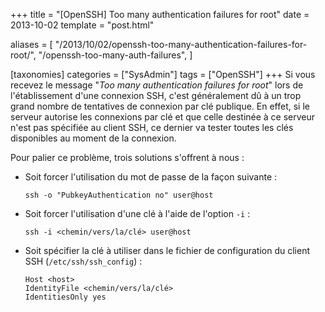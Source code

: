 +++
title = "[OpenSSH] Too many authentication failures for root"
date = 2013-10-02
template = "post.html"

aliases = [
  "/2013/10/02/openssh-too-many-authentication-failures-for-root/",
  "/openssh-too-many-auth-failures",
]

[taxonomies]
categories = ["SysAdmin"]
tags = ["OpenSSH"]
+++
Si vous recevez le message "*Too many authentication failures for root*" lors de
l'établissement d'une connexion SSH, c'est généralement dû à un trop grand
nombre de tentatives de connexion par clé publique. En effet, si le serveur
autorise les connexions par clé et que celle destinée à ce serveur n'est pas
spécifiée au client SSH, ce dernier va tester toutes les clés disponibles au
moment de la connexion.

Pour palier ce problème, trois solutions s'offrent à nous :

* Soit forcer l'utilisation du mot de passe de la façon suivante :

    ```
    ssh -o "PubkeyAuthentication no" user@host
    ```

* Soit forcer l'utilisation d'une clé à l'aide de l'option `-i` :

    ```
    ssh -i <chemin/vers/la/clé> user@host
    ```

* Soit spécifier la clé à utiliser dans le fichier de configuration du client
  SSH (`/etc/ssh/ssh_config`) :

    ```
    Host <host>
    IdentityFile <chemin/vers/la/clé>
    IdentitiesOnly yes
    ```
